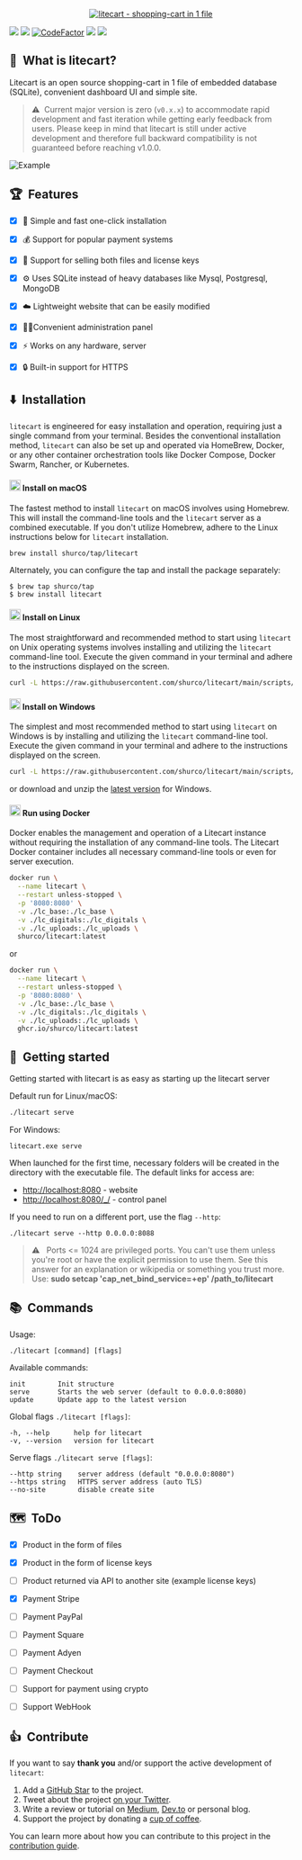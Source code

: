 <p align="center">
    <a href="#" target="_blank" rel="noopener">
        <img src="/.github/media/banner.png" alt="litecart - shopping-cart in 1 file" />
    </a>
</p>


<a href="https://github.com/shurco/litecart/releases"><img src="https://img.shields.io/github/v/release/shurco/litecart?sort=semver&label=Release&color=651FFF"></a>
<a href="https://goreportcard.com/report/github.com/shurco/litecart"><img src="https://goreportcard.com/badge/github.com/shurco/litecart"></a>
<a href="https://www.codefactor.io/repository/github/shurco/litecart"><img src="https://www.codefactor.io/repository/github/shurco/litecart/badge" alt="CodeFactor" /></a>
<a href="https://github.com/shurco/litecart/actions/workflows/release.yml"><img src="https://github.com/shurco/litecart/actions/workflows/release.yml/badge.svg"></a>
<a href="https://github.com/shurco/litecart/blob/master/LICENSE"><img src="https://img.shields.io/badge/License-MIT-yellow.svg"></a>


## 🛒&nbsp;&nbsp;What is litecart?

Litecart is an open source shopping-cart in 1 file of embedded database (SQLite), convenient dashboard UI and simple site.

> ⚠️&nbsp;&nbsp;Current major version is zero (`v0.x.x`) to accommodate rapid development and fast iteration while getting early feedback from users. Please keep in mind that litecart is still under active development and therefore full backward compatibility is not guaranteed before reaching v1.0.0.

![Example](/.github/media/demo.gif)

## 🏆&nbsp;&nbsp;Features

- [x] 🚀 Simple and fast one-click installation  
- [x] 💰 Support for popular payment systems  
- [x] 🔑 Support for selling both files and license keys  
- [x] ⚙️ Uses SQLite instead of heavy databases like Mysql, Postgresql, MongoDB  
- [x] ☁️ Lightweight website that can be easily modified  
- [x] 🧞‍♂️Convenient administration panel  
- [x] ⚡️ Works on any hardware, server  
- [x] 🔒 Built-in support for HTTPS  


## ⬇️&nbsp;&nbsp;Installation

`litecart` is engineered for easy installation and operation, requiring just a single command from your terminal. Besides the conventional installation method, `litecart` can also be set up and operated via HomeBrew, Docker, or any other container orchestration tools like Docker Compose, Docker Swarm, Rancher, or Kubernetes.

#### <img width="20" src="/.github/media/platforms/apple.svg">&nbsp;Install on macOS
The fastest method to install `litecart` on macOS involves using Homebrew. This will install the command-line tools and the `litecart` server as a combined executable. If you don't utilize Homebrew, adhere to the Linux instructions below for `litecart` installation.
```shell
brew install shurco/tap/litecart
```

Alternately, you can configure the tap and install the package separately:
``` shell
$ brew tap shurco/tap
$ brew install litecart
```


#### <img width="20" src="/.github/media/platforms/linux.svg">&nbsp;Install on Linux 
The most straightforward and recommended method to start using `litecart` on Unix operating systems involves installing and utilizing the `litecart` command-line tool. Execute the given command in your terminal and adhere to the instructions displayed on the screen.

```bash
curl -L https://raw.githubusercontent.com/shurco/litecart/main/scripts/install | sh
```

#### <img width="20" src="/.github/media/platforms/windows.svg">&nbsp;Install on Windows
The simplest and most recommended method to start using `litecart` on Windows is by installing and utilizing the `litecart` command-line tool. Execute the given command in your terminal and adhere to the instructions displayed on the screen.
```bash
curl -L https://raw.githubusercontent.com/shurco/litecart/main/scripts/install | sh
```
or download and unzip the [latest version](https://github.com/shurco/litecart/releases/latest) for Windows.


#### <img width="20" src="/.github/media/platforms/docker.svg">&nbsp;Run using Docker
Docker enables the management and operation of a Litecart instance without requiring the installation of any command-line tools. The Litecart Docker container includes all necessary command-line tools  or even for server execution.

```bash
docker run \
  --name litecart \
  --restart unless-stopped \
  -p '8080:8080' \
  -v ./lc_base:./lc_base \
  -v ./lc_digitals:./lc_digitals \
  -v ./lc_uploads:./lc_uploads \
  shurco/litecart:latest
```
or 

```bash
docker run \
  --name litecart \
  --restart unless-stopped \
  -p '8080:8080' \
  -v ./lc_base:./lc_base \
  -v ./lc_digitals:./lc_digitals \
  -v ./lc_uploads:./lc_uploads \
  ghcr.io/shurco/litecart:latest
```


## 🚀&nbsp;&nbsp;Getting started
Getting started with litecart is as easy as starting up the litecart server

Default run for Linux/macOS:
```bash
./litecart serve
```

For Windows:
```
litecart.exe serve
```

When launched for the first time, necessary folders will be created in the directory with the executable file. The default links for access are:  
- [http://localhost:8080](http://localhost:8080) - website  
- [http://localhost:8080/_/](http://localhost:8080/_/) - control panel  

If you need to run on a different port, use the flag `--http`:
```
./litecart serve --http 0.0.0.0:8088
```

> ⚠️&nbsp;&nbsp; Ports <= 1024 are privileged ports. You can't use them unless you're root or have the explicit permission to use them. See this answer for an explanation or wikipedia or something you trust more. Use:
**sudo setcap 'cap_net_bind_service=+ep' /path_to/litecart**
> 

## 📚&nbsp;&nbsp;Commands
Usage:
```
./litecart [command] [flags]
```

Available commands:
```
init        Init structure
serve       Starts the web server (default to 0.0.0.0:8080)
update      Update app to the latest version
```

Global flags `./litecart [flags]`:
```
-h, --help      help for litecart
-v, --version   version for litecart
```

Serve flags `./litecart serve [flags]`:
```
--http string    server address (default "0.0.0.0:8080")
--https string   HTTPS server address (auto TLS)
--no-site        disable create site
```


## 🗺️&nbsp;&nbsp;ToDo
- [x] Product in the form of files
- [x] Product in the form of license keys
- [ ] Product returned via API to another site (example license keys)
- [x] Payment Stripe
- [ ] Payment PayPal
- [ ] Payment Square
- [ ] Payment Adyen
- [ ] Payment Checkout
- [ ] Support for payment using crypto
- [ ] Support WebHook


## 👍&nbsp;&nbsp;Contribute

If you want to say **thank you** and/or support the active development of `litecart`:

1. Add a [GitHub Star](https://github.com/shurco/litecart/stargazers) to the project.
2. Tweet about the project [on your Twitter](https://twitter.com/intent/tweet?text=%F0%9F%9B%92%20litecart%20-%20shopping-cart%20in%201%20file%20on%20%23Go%20https%3A%2F%2Fgithub.com%2Fshurco%2Flitecart).
3. Write a review or tutorial on [Medium](https://medium.com/), [Dev.to](https://dev.to/) or personal blog.
4. Support the project by donating a [cup of coffee](https://github.com/sponsors/shurco).

You can learn more about how you can contribute to this project in the [contribution guide](https://github.com/shurco/litecart/blob/master/.github/CONTRIBUTING.md).
